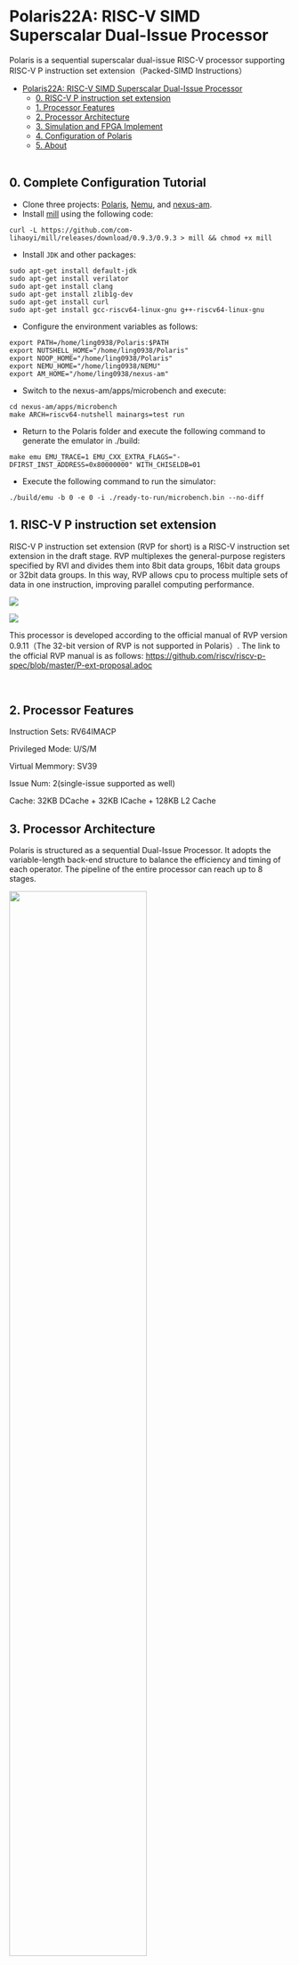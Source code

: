 # Polaris22A: RISC-V SIMD Superscalar Dual-Issue Processor
Polaris is a sequential superscalar dual-issue RISC-V processor supporting RISC-V P instruction set extension（Packed-SIMD Instructions）

- [Polaris22A: RISC-V SIMD Superscalar Dual-Issue Processor](#polaris22a-risc-v-simd-superscalar-dual-issue-processor)
  - [0. RISC-V P instruction set extension](#0-risc-v-p-instruction-set-extension)
  - [1. Processor Features](#1-processor-features)
  - [2. Processor Architecture](#2-processor-architecture)
  - [3. Simulation and FPGA Implement](#3-simulation-and-fpga-implement)
  - [4. Configuration of Polaris](#4-configuration-of-polaris)
  - [5. About](#5-about)
<br/><br/>

## 0. Complete Configuration Tutorial
- Clone three projects: [Polaris](https://github.com/Ym-Shan/Polaris), [Nemu](https://github.com/OpenXiangShan/NEMU), and [nexus-am](https://github.com/OSCPU/nexus-am).
- Install [mill](https://github.com/com-lihaoyi/mill) using the following code:
```
curl -L https://github.com/com-lihaoyi/mill/releases/download/0.9.3/0.9.3 > mill && chmod +x mill
```
- Install `JDK` and other packages:
```
sudo apt-get install default-jdk
sudo apt-get install verilator
sudo apt-get install clang
sudo apt-get install zlib1g-dev
sudo apt-get install curl
sudo apt-get install gcc-riscv64-linux-gnu g++-riscv64-linux-gnu
```
- Configure the environment variables as follows:
```
export PATH=/home/ling0938/Polaris:$PATH
export NUTSHELL_HOME="/home/ling0938/Polaris"
export NOOP_HOME="/home/ling0938/Polaris"
export NEMU_HOME="/home/ling0938/NEMU"
export AM_HOME="/home/ling0938/nexus-am"
```
- Switch to the nexus-am/apps/microbench and execute:
```
cd nexus-am/apps/microbench
make ARCH=riscv64-nutshell mainargs=test run
```
- Return to the Polaris folder and execute the following command to generate the emulator in ./build:
```
make emu EMU_TRACE=1 EMU_CXX_EXTRA_FLAGS="-DFIRST_INST_ADDRESS=0x80000000" WITH_CHISELDB=01
```
- Execute the following command to run the simulator:
```
./build/emu -b 0 -e 0 -i ./ready-to-run/microbench.bin --no-diff
```

## 1. RISC-V P instruction set extension
 RISC-V P instruction set extension (RVP for short) is a RISC-V instruction set extension in the draft stage. 
 RVP multiplexes the general-purpose registers specified by RVI and divides them into 8bit data groups, 16bit data groups or 32bit data groups. In this way, RVP allows cpu to process multiple sets of data in one instruction, improving parallel computing performance.

![](./doc/add.drawio.png)

![](./doc/add16.png)

 This processor is developed according to the official manual of RVP version 0.9.11（The 32-bit version of RVP is not supported in Polaris）. The link to the official RVP manual is as follows:
 https://github.com/riscv/riscv-p-spec/blob/master/P-ext-proposal.adoc

<br/>

## 2. Processor Features
 Instruction Sets: RV64IMACP

 Privileged Mode: U/S/M

 Virtual Memmory: SV39

 Issue Num: 2(single-issue supported as well)

 Cache: 32KB DCache + 32KB ICache + 128KB L2 Cache
<br/>

## 3. Processor Architecture
 Polaris is structured as a sequential Dual-Issue Processor. It adopts the variable-length back-end structure to balance the efficiency and timing of each operator. The pipeline of the entire processor can reach up to 8 stages.

<img src=./doc/Polaris.png width="70%">
<br/><br/>


The Issue level(ISU) uses InstBoard and RegBoard to record the order of each instruction and the use of registers, completing the detection of data conflicts and the data-forward.
Up to 2 instructions can be sent to EXU from ISU per cycle.

<img src=./doc/ISSUE.png width="60%">

 The EXU consists of multiple operators, including two ALUs, an MDU, a BRU (optional), a CSRU, an LSU, and a PEXTU (optional and configurable) 

 The number of instructions running in parallel within an exu is not limited by the ways of issues.

<img src=./doc/EXU.png width="50%">

 Polaris supports RVP through a SIMD sub-component with a configurable number of issues. This component contains two-stage pipelines: Issue stage and Operation stage. The Issue stage integrates RVP decoding uint and pre-computation uint, which is responsible for sending instructions to the Operation stage. The Operation stage continues to operate on the preprocessed data and submits the final result.

<img src=./doc/PEXT.png width="40%">

<br/><br/>

## 4. Simulation and FPGA Implement
 Polaris supports simulation through verilator or verification on fpga platforms.
 To generate a emulator to simulate Polaris, one should follow the instructions of [Nutshell](https://github.com/OSCPU/NutShell) where the README descripes detailed dependencies and operations how to use provided image or other images.
-  you can use the following command to compile the emulator in the directory of this repository,The emulator(emu) will be generated in the "build" directory
- ```
    make emu EMU_TRACE=1 EMU_CXX_EXTRA_FLAGS="-DFIRST_INST_ADDRESS=0x80000000" WITH_CHISELDB=01
  ```
-  After getting the emulator, you can run your programme image with following command:
- ```
    ./build/emu -b 0 -e 0 -i ./ready-to-run/microbench.bin --no-diff
  ```
-  To obtain more parameters and usage of EMU, use the following command:
- ```
    ./build/emu -help
  ```
-  If you want to compile the RVP program for simulation and fpga, you need to use a special compilation platform: [Nexus-AM](https://github.com/ByeBeihai/nexus-am)
 
Polaris has implemented the [fpga verification environment](https://github.com/ssdfghhhhhhh/NutShell_U250) on the U250 accelerator card. It can launch linux with image: linuxshell.bin (in directory :ready-to-run) on U250.

<img src=./doc/linux.png width="80%">

<br/><br/>

## 5. Configuration of Polaris
 In addition to the configurable items of the NutShell(while RV32 is not supported in Polaris), Polaris also includes the following configurable items: 
-  independent BRU or BRU integrated in ALU(1 or 0)
-  the issue-num of PEXTU: (0 or 1 or 2 and RVP is forbidden when num = 0)
-  the issue-num of backend(1 or 2).

 You can configure these in this file:
```
/src/main/scala/top/Settings.scala
```
```
"Issue_Num" -> 2,
"Polaris_Independent_Bru" -> 1,
"Polaris_SIMDU_WAY_NUM" -> 1
```

## 6. About
 Polaris is an open source RISC-V processor aiming to perform high energy efficiency. In the early stage of design, it was hoped to be the basic computing unit of an open source multi-core chip.

 The development environment of Polaris relies on the [NutShell](https://github.com/OSCPU/NutShell) project, so you can see some codes of NutShell in this project. Currently the scalar ALU for RVI, the atomic part of the pipeline LSU and the divider still multiplex the uints of the NutShell.
